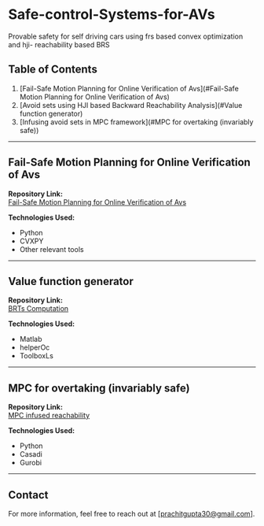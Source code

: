 # Safe-control-Systems-for-AVs
Provable safety for self driving cars using frs based convex optimization and hji- reachability based BRS

## Table of Contents
1. [Fail-Safe Motion Planning for Online Verification of Avs](#Fail-Safe Motion Planning for Online Verification of Avs)
2. [Avoid sets using HJI based Backward Reachability Analysis](#Value function generator)
3. [Infusing avoid sets in MPC framework](#MPC for overtaking (invariably safe))

---

## Fail-Safe Motion Planning for Online Verification of Avs

**Repository Link:**  
[Fail-Safe Motion Planning for Online Verification of Avs](https://github.com/prachitgupta/Failsafe_traj.git)

**Technologies Used:**  
- Python
- CVXPY
- Other relevant tools
---

## Value function generator


**Repository Link:**  
[BRTs Computation](https://github.com/prachitgupta/ValueFunctionGenerator.git)


**Technologies Used:**  
- Matlab
- helperOc
- ToolboxLs

---

## MPC for overtaking (invariably safe)

**Repository Link:**  
[MPC infused reachability](https://github.com/prachitgupta/MPC_Overtaking.git)


**Technologies Used:**  
- Python
- Casadi
- Gurobi

---


## Contact
For more information, feel free to reach out at [prachitgupta30@gmail.com].

